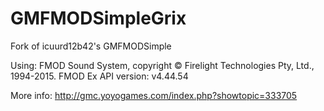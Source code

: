 # GMFMODSimpleGrix
Fork of icuurd12b42's GMFMODSimple

Using:
FMOD Sound System, copyright © Firelight Technologies Pty, Ltd., 1994-2015.
FMOD Ex API version: v4.44.54

More info: http://gmc.yoyogames.com/index.php?showtopic=333705
